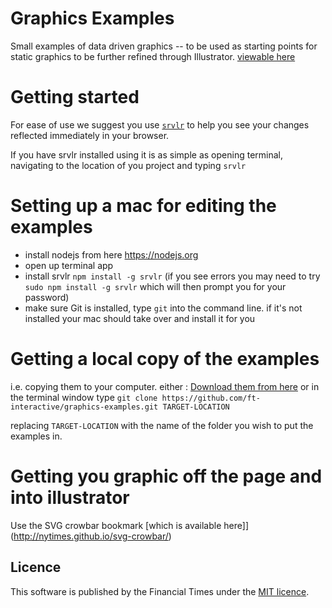 # Graphics Examples
Small examples of data driven graphics -- to be used as starting points for static graphics to be further refined through Illustrator.
[viewable here](http://ft-interactive.github.io/graphics-examples/)

# Getting started
For ease of use we suggest you use [`srvlr`](https://github.com/kavanagh/srvlr) to help you see your changes reflected immediately in your browser.

If you have srvlr installed using it is as simple as opening terminal, navigating to the location of you project and typing `srvlr`

# Setting up a mac for editing the examples

 * install nodejs from here https://nodejs.org
 * open up terminal app
 * install srvlr `npm install -g srvlr` (if you see errors you may need to try `sudo npm install -g srvlr` which will then prompt you for your password)
 * make sure Git is installed, type `git` into the command line. if it's not installed your mac should take over and install it for you

# Getting a local copy of the examples

i.e. copying them to your computer. either : [Download them from here](https://github.com/ft-interactive/graphics-examples/archive/master.zip)
or in the terminal window type `git clone https://github.com/ft-interactive/graphics-examples.git TARGET-LOCATION`

replacing `TARGET-LOCATION` with the name of the folder you wish to put the examples in.

# Getting you graphic off the page and into illustrator

Use the SVG crowbar bookmark [which is available here]](http://nytimes.github.io/svg-crowbar/)


## Licence
This software is published by the Financial Times under the [MIT licence](http://opensource.org/licenses/MIT).
